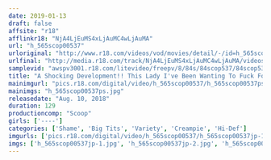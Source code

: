 ```yaml
---
date: 2019-01-13
draft: false
affsite: "r18"
afflinkr18: "NjA4LjEuMS4xLjAuMC4wLjAuMA"
url: "h_565scop00537"
urloriginal: "http://www.r18.com/videos/vod/movies/detail/-/id=h_565scop00537"
urlfinal: "http://media.r18.com/track/NjA4LjEuMS4xLjAuMC4wLjAuMA/videos/vod/movies/detail/-/id=h_565scop00537"
samplevid: "awspv3001.r18.com/litevideo/freepv/8/84s/84scop537/84scop537_dmb_w.mp4"
title: "A Shocking Development!! This Lady I've Been Wanting To Fuck For A While Suddenly Threw Out Her Back And Now She Can't Move!! I Was Thrilled At My Heavenly Good Fortune!! Now That She Was Immobilized, I Began To Raw Fuck This Bitch!!"
mainimgurl: "pics.r18.com/digital/video/h_565scop00537/h_565scop00537ps.jpg"
mainimgs: "h_565scop00537ps.jpg"
releasedate: "Aug. 10, 2018"
duration: 129
productioncomp: "Scoop"
girls: ['----']
categories: ['Shame', 'Big Tits', 'Variety', 'Creampie', 'Hi-Def']
imgurls: ['pics.r18.com/digital/video/h_565scop00537/h_565scop00537jp-1.jpg', 'pics.r18.com/digital/video/h_565scop00537/h_565scop00537jp-2.jpg', 'pics.r18.com/digital/video/h_565scop00537/h_565scop00537jp-3.jpg', 'pics.r18.com/digital/video/h_565scop00537/h_565scop00537jp-4.jpg', 'pics.r18.com/digital/video/h_565scop00537/h_565scop00537jp-5.jpg', 'pics.r18.com/digital/video/h_565scop00537/h_565scop00537jp-6.jpg', 'pics.r18.com/digital/video/h_565scop00537/h_565scop00537jp-7.jpg', 'pics.r18.com/digital/video/h_565scop00537/h_565scop00537jp-8.jpg', 'pics.r18.com/digital/video/h_565scop00537/h_565scop00537jp-9.jpg', 'pics.r18.com/digital/video/h_565scop00537/h_565scop00537jp-10.jpg', 'pics.r18.com/digital/video/h_565scop00537/h_565scop00537jp-11.jpg', 'pics.r18.com/digital/video/h_565scop00537/h_565scop00537jp-12.jpg', 'pics.r18.com/digital/video/h_565scop00537/h_565scop00537jp-13.jpg', 'pics.r18.com/digital/video/h_565scop00537/h_565scop00537jp-14.jpg', 'pics.r18.com/digital/video/h_565scop00537/h_565scop00537jp-15.jpg', 'pics.r18.com/digital/video/h_565scop00537/h_565scop00537jp-16.jpg', 'pics.r18.com/digital/video/h_565scop00537/h_565scop00537jp-17.jpg', 'pics.r18.com/digital/video/h_565scop00537/h_565scop00537jp-18.jpg', 'pics.r18.com/digital/video/h_565scop00537/h_565scop00537jp-19.jpg', 'pics.r18.com/digital/video/h_565scop00537/h_565scop00537jp-20.jpg']
imgs: ['h_565scop00537jp-1.jpg', 'h_565scop00537jp-2.jpg', 'h_565scop00537jp-3.jpg', 'h_565scop00537jp-4.jpg', 'h_565scop00537jp-5.jpg', 'h_565scop00537jp-6.jpg', 'h_565scop00537jp-7.jpg', 'h_565scop00537jp-8.jpg', 'h_565scop00537jp-9.jpg', 'h_565scop00537jp-10.jpg', 'h_565scop00537jp-11.jpg', 'h_565scop00537jp-12.jpg', 'h_565scop00537jp-13.jpg', 'h_565scop00537jp-14.jpg', 'h_565scop00537jp-15.jpg', 'h_565scop00537jp-16.jpg', 'h_565scop00537jp-17.jpg', 'h_565scop00537jp-18.jpg', 'h_565scop00537jp-19.jpg', 'h_565scop00537jp-20.jpg']
---
```


